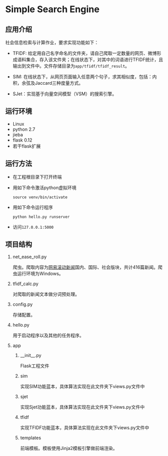 # Simple Search Engine

## 应用介绍

社会信息检索与计算作业，要求实现功能如下：

* TFIDF:  给定用自己名字命名的文件夹，请自己爬取一定数量的网页、微博形成语料集合，存入该文件夹；在线状态下，对其中的词语进行TFIDF统计，且输出到文件中。文件存储目录为`app/tfidf/tfidf_result`。
* SIM:  在线状态下，从网页页面输入任意两个句子，求其相似度，包括：内积，余弦及Jaccard三种度量方式。


* SJet：实现基于向量空间模型（VSM）的搜索引擎。 

## 运行环境

* Linux
* python 2.7
* jieba
* flask 0.12
* 若干flask扩展

## 运行方法

* 在工程根目录下打开终端

* 用如下命令激活python虚拟环境

  ```Linux
  source venv/bin/activate
  ```

* 用如下命令运行程序

  ```Linux
  python hello.py runserver
  ```

* 访问`127.0.0.1:5000`

## 项目结构

1. net_ease_roll.py

   爬虫。爬取内容为[网易滚动新闻](http://news.163.com/latest)国内、国际、社会版块，共计416篇新闻。爬虫运行环境为Windows。

2. tfidf_calc.py

   对爬取的新闻文本做分词预处理。

3. config.py

   存储配置。

4. hello.py

   用于启动程序以及其他的任务程序。

5. app

   1. \_\_init\_\_.py

      Flask工程文件

   2. sim

      实现SIM功能蓝本，具体算法实现在此文件夹下views.py文件中

   3. sjet

      实现Sjet功能蓝本，具体算法实现在此文件夹下views.py文件中

   4. tfidf

      实现TFIDF功能蓝本，具体算法实现在此文件夹下views.py文件中

   5. templates

      前端模板。模板使用Jinja2模板引擎做前端渲染。

























